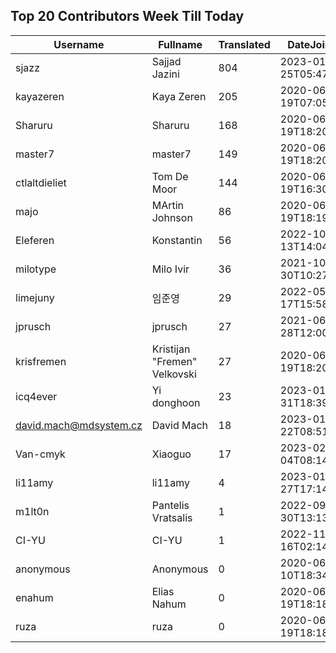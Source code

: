 ## Top 20 Contributors Week Till Today ##
|Username|Fullname|Translated|DateJoined|
|--------|--------|----------|----------|
|sjazz|Sajjad Jazini|804|2023-01-25T05:47:07.|
|kayazeren|Kaya Zeren|205|2020-06-19T07:05:24Z|
|Sharuru|Sharuru|168|2020-06-19T18:20:22.|
|master7|master7|149|2020-06-19T18:20:39.|
|ctlaltdieliet|Tom De Moor|144|2020-06-19T16:30:47Z|
|majo|MArtin Johnson|86|2020-06-19T18:19:45Z|
|Eleferen|Konstantin|56|2022-10-13T14:04:24Z|
|milotype|Milo Ivir|36|2021-10-30T10:27:42.|
|limejuny|임준영|29|2022-05-17T15:58:46.|
|jprusch|jprusch|27|2021-06-28T12:00:18.|
|krisfremen|Kristijan "Fremen" Velkovski|27|2020-06-19T18:20:03.|
|icq4ever|Yi donghoon|23|2023-01-31T18:39:58.|
|david.mach@mdsystem.cz|David Mach|18|2023-01-22T08:51:32.|
|Van-cmyk|Xiaoguo|17|2023-02-04T08:14:04.|
|li11amy|li11amy|4|2023-01-27T17:14:10.|
|m1lt0n|Pantelis Vratsalis|1|2022-09-30T13:13:13Z|
|CI-YU|CI-YU|1|2022-11-16T02:14:58.|
|anonymous|Anonymous|0|2020-06-10T18:34:14.|
|enahum|Elias  Nahum|0|2020-06-19T18:18:56Z|
|ruza|ruza|0|2020-06-19T18:18:57.|
